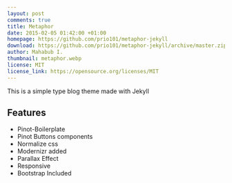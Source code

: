 ```yaml
---
layout: post
comments: true
title: Metaphor
date: 2015-02-05 01:42:00 +01:00
homepage: https://github.com/prio101/metaphor-jekyll
download: https://github.com/prio101/metaphor-jekyll/archive/master.zip
author: Mahabub I.
thumbnail: metaphor.webp
license: MIT
license_link: https://opensource.org/licenses/MIT
---
```


This is a simple type blog theme made with Jekyll

## Features

* Pinot-Boilerplate
* Pinot Buttons components
* Normalize css
* Modernizr added
* Parallax Effect
* Responsive
* Bootstrap Included
